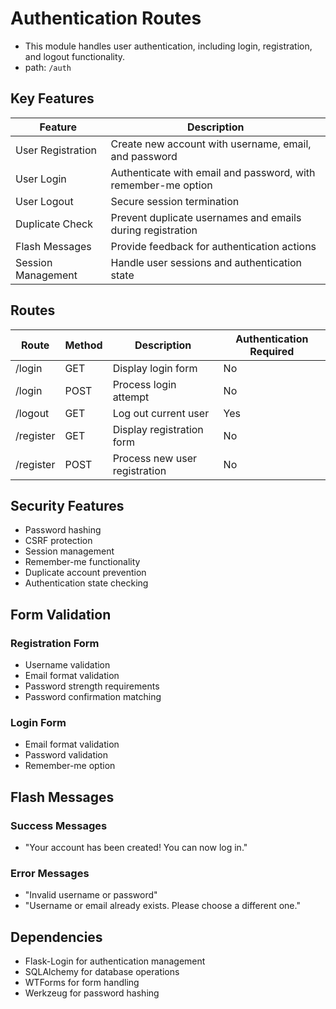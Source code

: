 # Authentication Routes

- This module handles user authentication, including login, registration, and logout functionality.
- path: `/auth`

## Key Features

| Feature             | Description                                                     |
| ------------------ | --------------------------------------------------------------- |
| User Registration  | Create new account with username, email, and password           |
| User Login        | Authenticate with email and password, with remember-me option    |
| User Logout       | Secure session termination                                       |
| Duplicate Check   | Prevent duplicate usernames and emails during registration       |
| Flash Messages    | Provide feedback for authentication actions                      |
| Session Management| Handle user sessions and authentication state                    |

## Routes

| Route      | Method | Description                                           | Authentication Required |
| ---------- | ------ | ----------------------------------------------------- | --------------------- |
| /login     | GET    | Display login form                                    | No                    |
| /login     | POST   | Process login attempt                                 | No                    |
| /logout    | GET    | Log out current user                                  | Yes                   |
| /register  | GET    | Display registration form                             | No                    |
| /register  | POST   | Process new user registration                         | No                    |

## Security Features

- Password hashing
- CSRF protection
- Session management
- Remember-me functionality
- Duplicate account prevention
- Authentication state checking

## Form Validation

### Registration Form
- Username validation
- Email format validation
- Password strength requirements
- Password confirmation matching

### Login Form
- Email format validation
- Password validation
- Remember-me option

## Flash Messages

### Success Messages
- "Your account has been created! You can now log in."

### Error Messages
- "Invalid username or password"
- "Username or email already exists. Please choose a different one."

## Dependencies

- Flask-Login for authentication management
- SQLAlchemy for database operations
- WTForms for form handling
- Werkzeug for password hashing

